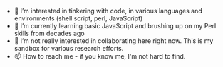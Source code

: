 - 👀 I’m interested in tinkering with code, in various languages and environments (shell script, perl, JavaScript)
- 🌱 I’m currently learning basic JavaScript and brushing up on my Perl skills from decades ago
- 💞️ I’m not really interested in collaborating here right now. This is my sandbox for various research efforts.
- 📫 How to reach me - if you know me, I'm not hard to find.

<!---
philippe-nave/philippe-nave is a ✨ special ✨ repository because its `README.md` (this file) appears on your GitHub profile.
You can click the Preview link to take a look at your changes.
--->
